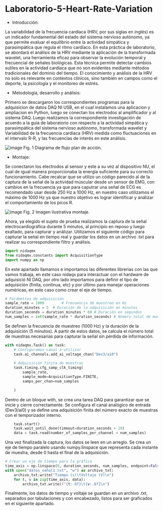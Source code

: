 # Laboratorio-5-Heart-Rate-Variation

- Introducción:
  
La variabilidad de la frecuencia cardíaca (HRV, por sus siglas en inglés) es un indicador fundamental del estado del sistema nervioso autónomo, ya que permite evaluar el equilibrio entre la actividad simpática y parasimpática que regula el ritmo cardíaco. En esta práctica de laboratorio, se abordará el análisis de la HRV mediante la aplicación de la transformada wavelet, una herramienta eficaz para observar la evolución temporal y frecuencial de señales biológicas. Esta técnica permite detectar cambios sutiles en la actividad cardíaca que no son evidentes mediante métodos tradicionales del dominio del tiempo. El conocimiento y análisis de la HRV no solo es relevante en contextos clínicos, sino también en campos como el deporte, la psicología y el monitoreo de estrés.

- Metodología, desarrollo y análisis:

Primero se descargaron los correspondientes programas para la adquisicion de datos DAQ NI USB, en el cual instalamos una aplicacion y ampliacion en Python, luego se conectan los electrodos al amplificador y al sistema DAQ. Luego realizamos la correspondiente investigación de acuerdo a la guia de laboratorio con respecto a la actividad simpática y parasimpática del sistema nervioso autónomo, transformada wavelet y Variabilidad de la frecuencia cardiaca (HRV) medida como fluctuaciones en el intervalo R-R, y las frecuencias de interés en este análisis.

![image](https://github.com/user-attachments/assets/ab3df84d-3256-4978-8a06-895365832d51)
Fig. 1 Diagrama de flujo plan de acción.

- Montaje:

Se conectaron los electrodos al sensor y este a su vez al dispositivo NU, el cual de igual manera proporcionaba la energia suficiente para su correcto funcionamiento. Cabe recalcar que se utilizo un código parecido al de la captura de la señal de la actividad múscular desde un sensor de EMG, con cambios en la frecuencia ya que para caputrar una señal de ECG es recomendado usar desde 250 Hz a 1000 Hz, en nuestro caso utilizamos el máximo de 1000 Hz ya que nuestro objetivo es lograr identificar y análizar el comportamiento de los picos R.

![image](https://github.com/user-attachments/assets/b26ffaf4-68fe-436c-9667-3464a90e272d)
Fig. 2 Imagen ilustrativa montaje.

Ahora, ya elegido el sujeto de prueba realizamos la captura de la señal electrocardiográfica durante 5 minutos, al principio en reposo y luego exaltado, para capturar y análizar.
Utilizamos el siguiente código para capturar la señal en tiempo real y guardar los datos en un archivo .txt para realizar su correspondiente filtro y análisis.

```python 
import nidaqmx
from nidaqmx.constants import AcquisitionType
import numpy as np
```
En este apartado llamamos e importamos las diferentes librerias con las que vamos trabaja, en este caso nidaqx para interactuar con el hardware de adquisició NI DAQ, por otro
lado importamos para definir el tipo de adquisición (finita, continua, etc) y por último para manejar operaciones numéricas, en este caso como crear el eje de tiempo.

```python
# Parámetros de adquisición 
sample_rate = 1000        # Frecuencia de muestreo en Hz
duration_minutes = 5  # Duración de la adquisición en minutos
duration_seconds = duration_minutes * 60 # Duración en segundos
num_samples = int(sample_rate * duration_seconds) # Número total de muestras
```
Se definen la frecuencia de muestreo (1000 Hz) y la duración de la adquisición (5 minutos). A partir de estos datos, se calcula el número total de muestras necesarias para capturar la señal sin pérdida de información.

```python
with nidaqmx.Task() as task:
    # Configuramos canal a utilizar
    task.ai_channels.add_ai_voltage_chan("Dev3/ai0")
    
    # Adquisición finita de muestras
    task.timing.cfg_samp_clk_timing(
        sample_rate,
        sample_mode=AcquisitionType.FINITE,
        samps_per_chan=num_samples
    
    )
```
Dentro de un bloque with, se crea una tarea DAQ para garantizar que se inicie y cierre correctamente. Se configura el canal analógico de entrada (Dev3/ai0) y se define una adquisición finita del número exacto de muestras con el temporizador interno.
```python
    task.start()
    task.wait_until_done(timeout=duration_seconds + 10)
    data = task.read(number_of_samples_per_channel = num_samples)
```
Una vez finalizada la captura, los datos se leen en un arreglo. Se crea un eje de tiempo paralelo usando numpy.linspace que representa cada instante de muestra, desde 0 hasta el final de la adquisición.

```python
# Crear un eje de tiempo para la gráfica
time_axis = np.linspace(0, duration_seconds, num_samples, endpoint=False)
with open("datos_señal1.txt", "w") as archivo_txt:
    archivo_txt.write("Tiempo (s)\tVoltaje (V)\n")
    for t, v in zip(time_axis, data):
        archivo_txt.write(f"{t:.6f}\t{v:.6f}\n")
```
Finalmente, los datos de tiempo y voltaje se guardan en un archivo .txt, separados por tabulaciones y con encabezado, listos para ser graficados en el siguiente apartado.
